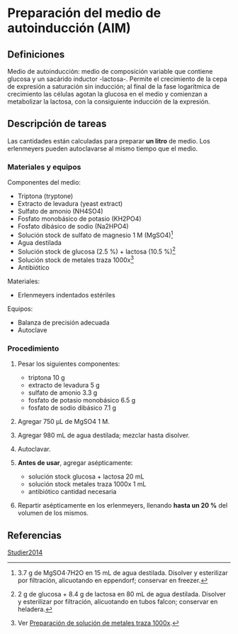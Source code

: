 # Preparación del medio de autoinducción (AIM)

## Definiciones

Medio de autoinducción: medio de composición variable que contiene glucosa y un sacárido inductor -lactosa-. Permite el crecimiento de la cepa de expresión a saturación sin inducción; al final de la fase logarítmica de crecimiento las células agotan la glucosa en el medio y comienzan a metabolizar la lactosa, con la consiguiente inducción de la expresión.

## Descripción de tareas

Las cantidades están calculadas para preparar **un litro** de medio. Los erlenmeyers pueden autoclavarse al mismo tiempo que el medio.

### Materiales y equipos

Componentes del medio:

- Triptona (tryptone)
- Extracto de levadura (yeast extract)
- Sulfato de amonio (NH4SO4)
- Fosfato monobásico de potasio (KH2PO4)
- Fosfato dibásico de sodio (Na2HPO4)
- Solución stock de sulfato de magnesio 1 M (MgSO4)[^1]
- Agua destilada
- Solución stock de glucosa (2.5 %) + lactosa (10.5 %)[^2]
- Solución stock de metales traza 1000x[^3]
- Antibiótico

Materiales:

- Erlenmeyers indentados estériles

Equipos:

- Balanza de precisión adecuada
- Autoclave

### Procedimiento

1. Pesar los siguientes componentes:

   - triptona 10 g
   - extracto de levadura 5 g
   - sulfato de amonio 3.3 g
   - fosfato de potasio monobásico 6.5 g
   - fosfato de sodio dibásico 7.1 g

2. Agregar 750 µL de MgSO4 1 M.
3. Agregar 980 mL de agua destilada; mezclar hasta disolver.
4. Autoclavar.
5. **Antes de usar**, agregar asépticamente:

   - solución stock glucosa + lactosa 20 mL
   - solución stock metales traza 1000x 1 mL
   - antibiótico cantidad necesaria

6. Repartir asépticamente en los erlenmeyers, llenando **hasta un 20 %** del volumen de los mismos.

## Referencias

[Studier2014](https://doi.org/10.1007/978-1-62703-691-7_2 'Stable expression clones and auto-induction for protein production in E. Coli.')

[^1]: 3.7 g de MgSO4·7H2O en 15 mL de agua destilada. Disolver y esterilizar por filtración, alicuotando en eppendorf; conservar en freezer.
[^2]: 2 g de glucosa + 8.4 g de lactosa en 80 mL de agua destilada. Disolver y esterilizar por filtración, alicuotando en tubos falcon; conservar en heladera.
[^3]: Ver [Preparación de solución de metales traza 1000x](./Solución%20de%20metales%20traza%201000x.md).
